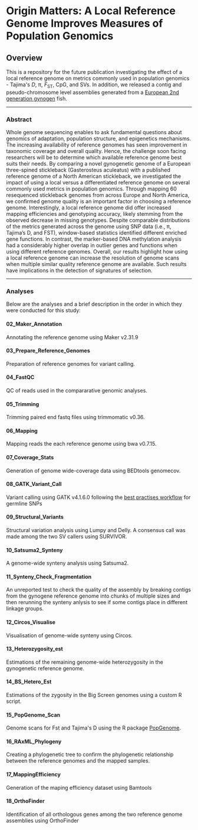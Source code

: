 # Origin Matters: A Local Reference Genome Improves Measures of Population Genomics
## Overview

This is a repository for the future publication investigating the effect of a local reference genome on metrics commonly used in population genomics - Tajima's _D_, π, _F_<sub>ST</sub>, CpG, and SVs. In addition, we released a contig and pseudo-chromosome level assemblies generated from a [European 2nd generation gynogen](https://link.springer.com/article/10.1186/1471-213X-11-55) fish.

---

### Abstract
Whole genome sequencing enables to ask fundamental questions about genomics of adaptation, population structure, and epigenetics mechanisms. The increasing availability of reference genomes has seen improvement in taxonomic coverage and overall quality. Hence, the challenge soon facing researchers will be to determine which available reference genome best suits their needs. By comparing a novel gynogenetic genome of a European three-spined stickleback (Gasterosteus aculeatus) with a published reference genome of a North American stickleback, we investigated the impact of using a local versus a differentiated reference genome on several commonly used metrics in population genomics. Through mapping 60 resequenced stickleback genomes from across Europe and North America, we confirmed genome quality is an important factor in choosing a reference genome. Interestingly, a local reference genome did offer increased mapping efficiencies and genotyping accuracy, likely stemming from the observed decrease in missing genotypes. Despite comparable distributions of the metrics generated across the genome using SNP data (i.e., π, Tajima’s D, and FST), window-based statistics identified different enriched gene functions. In contrast, the marker-based DNA methylation analysis had a considerably higher overlap in outlier genes and functions when using different reference genomes. Overall, our results highlight how using a local reference genome can increase the resolution of genome scans when multiple similar quality reference genome are available. Such results have implications in the detection of signatures of selection. 

---

### Analyses
Below are the analyses and a brief description in the order in which they were conducted for this study:
#### 02_Maker_Annotation
Annotating the reference genome using Maker v2.31.9
#### 03_Prepare_Reference_Genomes
Preparation of reference genomes for variant calling. 
#### 04_FastQC
QC of reads used in the compararative genomic analyses.  
#### 05_Trimming
Trimming paired end fastq files using trimmomatic v0.36.
#### 06_Mapping
Mapping reads the each reference genome using bwa v0.7.15.
#### 07_Coverage_Stats
Generation of genome wide-coverage data using BEDtools genomecov.
#### 08_GATK_Variant_Call
Variant calling using GATK v4.1.6.0 following the [best practises workflow](https://gatk.broadinstitute.org/hc/en-us/articles/360035535932-Germline-short-variant-discovery-SNPs-Indels) for germline SNPs
#### 09_Structural_Variants
Structural variation analysis using Lumpy and Delly. A consensus call was made among the two SV callers using SURVIVOR. 
#### 10_Satsuma2_Synteny
A genome-wide synteny analysis using Satsuma2. 
#### 11_Synteny_Check_Fragmentation
An unreported test to check the quality of the assembly by breaking contigs from the gynogene reference genome into chunks of multiple sizes and then rerunning the synteny anlysis to see if some contigs place in different linkage groups. 
#### 12_Circos_Visualise
Visualisation of genome-wide synteny using Circos. 
#### 13_Heterozygosity_est
Estimations of the remaining genome-wide heterozygosity in the gynogenetic reference genome. 
#### 14_BS_Hetero_Est
Estimations of the zygosity in the Big Screen genomes using a custom R script. 
#### 15_PopGenome_Scan
Genome scans for Fst and Tajima's D using the R package [PopGenome](https://cran.r-project.org/web/packages/PopGenome/vignettes/An_introduction_to_the_PopGenome_package.pdf). 
#### 16_RAxML_Phylogeny
Creating a phylogenetic tree to confirm the phylogenetic relationship between the reference genomes and the mapped samples.
#### 17_MappingEfficiency
Generation of the maping efficiency dataset using Bamtools
#### 18_OrthoFinder
Identification of all orthologous genes among the two reference genome assemblies using OrthoFinder

